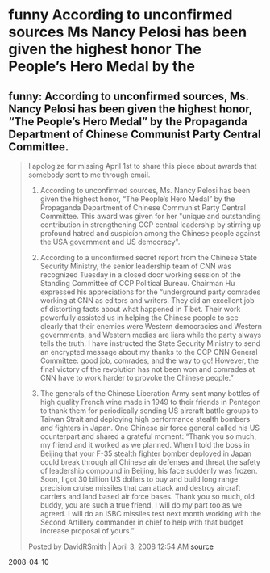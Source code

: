 # funny According to unconfirmed sources Ms Nancy Pelosi has been given the highest honor The People’s Hero Medal by the

## funny: According to unconfirmed sources, Ms. Nancy Pelosi has been given the highest honor, “The People’s Hero Medal” by the Propaganda Department of Chinese Communist Party Central Committee.

> I apologize for missing April 1st to share this piece about awards that somebody sent to me through email.
> 
> 1. According to unconfirmed sources, Ms. Nancy Pelosi has been given the highest honor, “The People’s Hero Medal” by the Propaganda Department of Chinese Communist Party Central Committee. This award was given for her "unique and outstanding contribution in strengthening CCP central leadership by stirring up profound hatred and suspicion among the Chinese people against the USA government and US democracy".
> 
> 2. According to a unconfirmed secret report from the Chinese State Security Ministry, the senior leadership team of CNN was recognized Tuesday in a closed door working session of the Standing Committee of CCP Political Bureau. Chairman Hu expressed his appreciations for the “underground party comrades working at CNN as editors and writers. They did an excellent job of distorting facts about what happened in Tibet. Their work powerfully assisted us in helping the Chinese people to see clearly that their enemies were Western democracies and Western governments, and Western medias are liars while the party always tells the truth. I have instructed the State Security Ministry to send an encrypted message about my thanks to the CCP CNN General Committee: good job, comrades, and the way to go! However, the final victory of the revolution has not been won and comrades at CNN have to work harder to provoke the Chinese people.”
> 
> 3. The generals of the Chinese Liberation Army sent many bottles of high quality French wine made in 1949 to their friends in Pentagon to thank them for periodically sending US aircraft battle groups to Taiwan Strait and deploying high performance stealth bombers and fighters in Japan. One Chinese air force general called his US counterpart and shared a grateful moment: “Thank you so much, my friend and it worked as we planned. When I told the boss in Beijing that your F-35 stealth fighter bomber deployed in Japan could break through all Chinese air defenses and threat the safety of leadership compound in Beijing, his face suddenly was frozen. Soon, I got 30 billion US dollars to buy and build long range precision cruise missiles that can attack and destroy aircraft carriers and land based air force bases. Thank you so much, old buddy, you are such a true friend. I will do my part too as we agreed. I will do an ISBC missiles test next month working with the Second Artillery commander in chief to help with that budget increase proposal of yours.”
> 
> Posted by DavidRSmith | April 3, 2008 12:54 AM 
> [source](http://time-blog.com/china_blog/2008/04/activist_hu_jia_gets_three_and.html#comment-467311)





2008-04-10